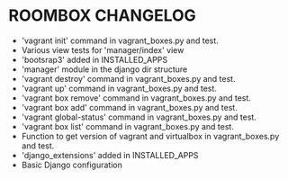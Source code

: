 # ROOMBOX CHANGELOG

* 'vagrant init' command in vagrant\_boxes.py and test.
* Various view tests for 'manager/index' view
* 'bootsrap3' added in INSTALLED\_APPS
* 'manager' module in the django dir structure
* 'vagrant destroy' command in vagrant\_boxes.py and test.
* 'vagrant up' command in vagrant\_boxes.py and test.
* 'vagrant box remove' command in vagrant\_boxes.py and test.
* 'vagrant box add' command in vagrant\_boxes.py and test.
* 'vagrant global-status' command in vagrant\_boxes.py and test.
* 'vagrant box list' command in vagrant\_boxes.py and test.
* Function to get version of vagrant and virtualbox in vagrant\_boxes.py and test.
* 'django\_extensions' added in INSTALLED\_APPS
* Basic Django configuration
